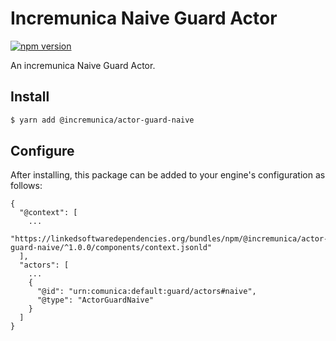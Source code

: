 # Incremunica Naive Guard Actor

[![npm version](https://badge.fury.io/js/@incremunica%2Factor-guard-naive.svg)](https://badge.fury.io/js/@incremunica%2Factor-guard-naive)

An incremunica Naive Guard Actor.

## Install

```bash
$ yarn add @incremunica/actor-guard-naive
```

## Configure

After installing, this package can be added to your engine's configuration as follows:
```text
{
  "@context": [
    ...
    "https://linkedsoftwaredependencies.org/bundles/npm/@incremunica/actor-guard-naive/^1.0.0/components/context.jsonld"
  ],
  "actors": [
    ...
    {
      "@id": "urn:comunica:default:guard/actors#naive",
      "@type": "ActorGuardNaive"
    }
  ]
}
```
